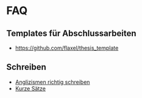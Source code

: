 # FAQ

## Templates für Abschlussarbeiten

- https://github.com/flaxel/thesis_template

## Schreiben

- [Anglizismen richtig schreiben](https://www.textskizzen.de/anglizismen-richtig-schreiben/)
- [Kurze Sätze](https://www.textskizzen.de/kurze-saetze-schreiben/)
